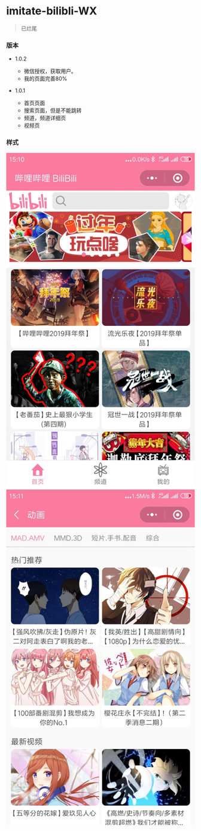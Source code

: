 # imitate-bilibli-WX

> 已烂尾

### 版本

- 1.0.2
  - 微信授权，获取用户。
  - 我的页面完善80%

- 1.0.1
  - 首页页面
  - 搜索页面，但是不能跳转
  - 频道，频道详细页
  - 视频页

### 样式

![index](https://github.com/Sakurarianyang/imitate-bilibili-WX/blob/master/1.jpg)![2](https://github.com/Sakurarianyang/imitate-bilibili-WX/blob/master/2.jpg)

​	